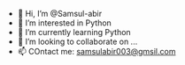 - 👋 Hi, I’m @Samsul-abir
- 👀 I’m interested in Python
- 🌱 I’m currently learning Python
- 💞️ I’m looking to collaborate on ...
- 📫 COntact me: samsulabir003@gmsil.com

<!---
Samsul-abir/Samsul-abir is a ✨ special ✨ repository because its `README.md` (this file) appears on your GitHub profile.
You can click the Preview link to take a look at your changes.
--->
